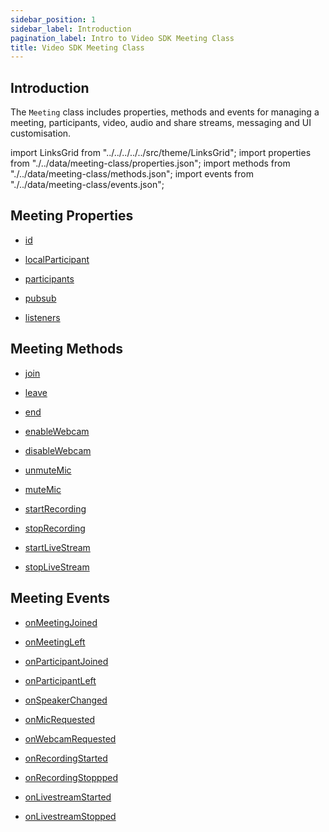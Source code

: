 ```yaml
---
sidebar_position: 1
sidebar_label: Introduction
pagination_label: Intro to Video SDK Meeting Class
title: Video SDK Meeting Class
---
```


<div class="sdk-api-ref">

## Introduction

The `Meeting` class includes properties, methods and events for managing a meeting, participants, video, audio and share streams, messaging and UI customisation.

import LinksGrid from "../../../../../src/theme/LinksGrid";
import properties from "./../data/meeting-class/properties.json";
import methods from "./../data/meeting-class/methods.json";
import events from "./../data/meeting-class/events.json";

## Meeting Properties

<div class="row">

<div class="col col--4 margin-bottom--lg" >

- [id](./properties#id)

</div>
<div class="col col--4 margin-bottom--lg" >

- [localParticipant](./properties#localparticipant)

</div>
<div class="col col--4 margin-bottom--lg" >

- [participants](./properties#participants)

</div>
<div class="col col--4 margin-bottom--lg" >

- [pubsub](./pubsub)

</div>
<div class="col col--4 margin-bottom--lg" >

- [listeners](./properties#listeners)

</div>

</div>

## Meeting Methods

<div class="row">

<div class="col col--4 margin-bottom--lg" >

- [join](./methods#join)

</div>
<div class="col col--4 margin-bottom--lg" >

- [leave](./methods#leave)

</div>
<div class="col col--4 margin-bottom--lg" >

- [end](./methods#end)

</div>
<div class="col col--4 margin-bottom--lg" >

- [enableWebcam](./methods#enablewebcam)

</div>
<div class="col col--4 margin-bottom--lg" >

- [disableWebcam](./methods#disablewebcam)

</div>
<div class="col col--4 margin-bottom--lg" >

- [unmuteMic](./methods#unmutemic)

</div>
<div class="col col--4 margin-bottom--lg" >

- [muteMic](./methods#mutemic)

</div>
<div class="col col--4 margin-bottom--lg" >

- [startRecording](./methods#startrecording)

</div>
<div class="col col--4 margin-bottom--lg" >

- [stopRecording](./methods#stoprecording)

</div>
<div class="col col--4 margin-bottom--lg" >

- [startLiveStream](./methods#startlivestream)

</div>
<div class="col col--4 margin-bottom--lg" >

- [stopLiveStream](./methods#startlivestream)

</div>

</div>

## Meeting Events

<div class="row">

<div class="col col--4 margin-bottom--lg" >

- [onMeetingJoined](./events#on-meeting-joined)

</div>
<div class="col col--4 margin-bottom--lg" >

- [onMeetingLeft](./events#on-meeting-left)

</div>
<div class="col col--4 margin-bottom--lg" >

- [onParticipantJoined](./events#on-participant-joined)

</div>
<div class="col col--4 margin-bottom--lg" >

- [onParticipantLeft](./events#on-participant-left)

</div>
<div class="col col--4 margin-bottom--lg" >

- [onSpeakerChanged](./events#on-speaker-changed)

</div>
<div class="col col--4 margin-bottom--lg" >

- [onMicRequested](./events#on-mic-requested)

</div>
<div class="col col--4 margin-bottom--lg" >

- [onWebcamRequested](./events#on-webcam-requested)

</div>
<div class="col col--4 margin-bottom--lg" >

- [onRecordingStarted](./events#on-recording-started)

</div>
<div class="col col--4 margin-bottom--lg" >

- [onRecordingStoppped](./events#on-recording-stopped)

</div>
<div class="col col--4 margin-bottom--lg" >

- [onLivestreamStarted](./events#on-livestream-started)

</div>
<div class="col col--4 margin-bottom--lg" >

- [onLivestreamStopped](./events#on-livestream-stopped)

</div>

</div>

</div>
